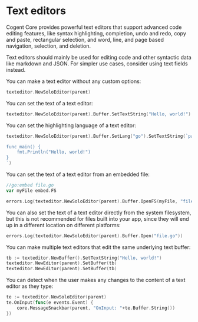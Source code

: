 # Text editors

Cogent Core provides powerful text editors that support advanced code editing features, like syntax highlighting, completion, undo and redo, copy and paste, rectangular selection, and word, line, and page based navigation, selection, and deletion.

Text editors should mainly be used for editing code and other syntactic data like markdown and JSON. For simpler use cases, consider using text fields instead.

You can make a text editor without any custom options:

```Go
texteditor.NewSoloEditor(parent)
```

You can set the text of a text editor:

```Go
texteditor.NewSoloEditor(parent).Buffer.SetTextString("Hello, world!")
```

You can set the highlighting language of a text editor:

```Go
texteditor.NewSoloEditor(parent).Buffer.SetLang("go").SetTextString(`package main

func main() {
    fmt.Println("Hello, world!")
}
`)
```

You can set the text of a text editor from an embedded file:

```go
//go:embed file.go
var myFile embed.FS
```

```Go
errors.Log(texteditor.NewSoloEditor(parent).Buffer.OpenFS(myFile, "file.go"))
```

You can also set the text of a text editor directly from the system filesystem, but this is not recommended for files built into your app, since they will end up in a different location on different platforms:

```go
errors.Log(texteditor.NewSoloEditor(parent).Buffer.Open("file.go"))
```

You can make multiple text editors that edit the same underlying text buffer:

```Go
tb := texteditor.NewBuffer().SetTextString("Hello, world!")
texteditor.NewEditor(parent).SetBuffer(tb)
texteditor.NewEditor(parent).SetBuffer(tb)
```

You can detect when the user makes any changes to the content of a text editor as they type:

```Go
te := texteditor.NewSoloEditor(parent)
te.OnInput(func(e events.Event) {
    core.MessageSnackbar(parent, "OnInput: "+te.Buffer.String())
})
```
